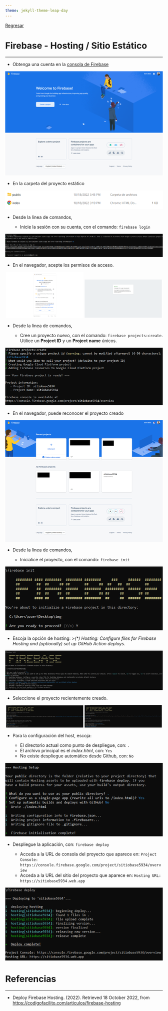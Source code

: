 ```yaml
---
theme: jekyll-theme-leap-day
---
```


[Regresar](/DAWM/)

Firebase - Hosting / Sitio Estático
===================================

* * *

* Obtenga una cuenta en la [consola de Firebase](https://console.firebase.google.com/)

<p align="center">
  <img width="550" src ="imagenes/firebase_index.png">
</p>


* En la carpeta del proyecto estático

<p align="center">
  <img width="550" src ="imagenes/firebase_estatico.png">
</p>

* Desde la línea de comandos, 

  + Inicie la sesión con su cuenta, con el comando: `firebase login`

<p align="center">
  <img width="550" src ="imagenes/firebase_login.png">
</p>

* En el navegador, acepte los permisos de acceso.

<p align="center">
  <img width="49%" src ="imagenes/firebase_permisos.png">
  <img width="49%" src ="imagenes/firebase_logged.png">
</p> 

* Desde la línea de comandos, 

  + Cree un proyecto nuevo, con el comando: `firebase projects:create`. Utilice un **Project ID** y un **Project name** únicos.

<p align="center">
  <img width="550" src ="imagenes/firebase_projectscreate1.png">
</p>


* En el navegador, puede reconocer el proyecto creado

<p align="center">
  <img width="550" src ="imagenes/firebase_projectscreate2.png">
</p>

* Desde la línea de comandos, 

  + Inicialice el proyecto, con el comando: `firebase init`

<p align="center">
  <img width="550" src ="imagenes/firebase_init1.png">
</p>

  + Escoja la opción de hosting: _>(*) Hosting: Configure files for Firebase Hosting and (optionally) set up GitHub Action deploys._

<p align="center">
  <img width="550" src ="imagenes/firebase_init2.png">
</p>

  + Seleccione el proyecto recientemente creado.

<p align="center">
  <img width="49%" src ="imagenes/firebase_init3.png">
  <img width="49%" src ="imagenes/firebase_init4.png">
</p> 

  + Para la configuración del host, escoja:

    - El directorio actual como punto de despliegue, con: `.`
    - El archivo principal es el _index.html_, con: `Yes`
    - No existe despliegue automático desde Github, con: `No`

<p align="center">
  <img width="550" src ="imagenes/firebase_init5.png">
</p>


  + Despliegue la aplicación, con: `firebase deploy`

    - Acceda a la URL de consola del proyecto que aparece en: `Project Console: https://console.firebase.google.com/project/sitiobase5934/overview`
    - Acceda a la URL del sitio del proyecto que aparece en: `Hosting URL: https://sitiobase5934.web.app`

<p align="center">
  <img width="550" src ="imagenes/firebase_deploy.png">
</p>


Referencias 
===========

* * *

* Deploy Firebase Hosting. (2022). Retrieved 18 October 2022, from https://codigofacilito.com/articulos/firebase-hosting